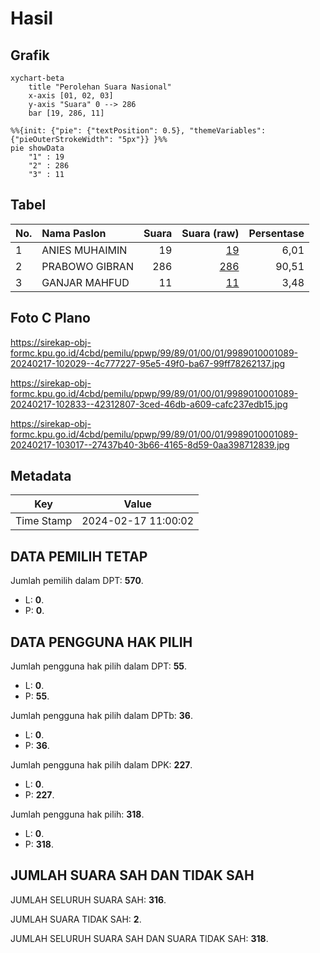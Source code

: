 # Hasil

## Grafik

```mermaid
xychart-beta
    title "Perolehan Suara Nasional"
    x-axis [01, 02, 03]
    y-axis "Suara" 0 --> 286
    bar [19, 286, 11]
```

```mermaid
%%{init: {"pie": {"textPosition": 0.5}, "themeVariables": {"pieOuterStrokeWidth": "5px"}} }%%
pie showData
    "1" : 19
    "2" : 286
    "3" : 11
```

## Tabel

| No. | Nama Paslon    | Suara | Suara (raw) | Persentase |
|:--- |:-------------- | -----:| -----------:| ----------:|
| 1   | ANIES MUHAIMIN | 19    | [19][p-1]   | 6,01       |
| 2   | PRABOWO GIBRAN | 286   | [286][p-2]  | 90,51      |
| 3   | GANJAR MAHFUD  | 11    | [11][p-3]   | 3,48       |


[p-1]: https://github.com/gigit-pemilu/pemilu-2024/blob/main/pilpres/hitung-suara/sub/99-luar-negeri/sub/89-penang-malaysia/sub/01-penang-malaysia/sub/0001-penang-malaysia/sub/089-ksk-074/sub/paslon-1.txt
[p-2]: https://github.com/gigit-pemilu/pemilu-2024/blob/main/pilpres/hitung-suara/sub/99-luar-negeri/sub/89-penang-malaysia/sub/01-penang-malaysia/sub/0001-penang-malaysia/sub/089-ksk-074/sub/paslon-2.txt
[p-3]: https://github.com/gigit-pemilu/pemilu-2024/blob/main/pilpres/hitung-suara/sub/99-luar-negeri/sub/89-penang-malaysia/sub/01-penang-malaysia/sub/0001-penang-malaysia/sub/089-ksk-074/sub/paslon-3.txt

## Foto C Plano

https://sirekap-obj-formc.kpu.go.id/4cbd/pemilu/ppwp/99/89/01/00/01/9989010001089-20240217-102029--4c777227-95e5-49f0-ba67-99ff78262137.jpg

https://sirekap-obj-formc.kpu.go.id/4cbd/pemilu/ppwp/99/89/01/00/01/9989010001089-20240217-102833--42312807-3ced-46db-a609-cafc237edb15.jpg

https://sirekap-obj-formc.kpu.go.id/4cbd/pemilu/ppwp/99/89/01/00/01/9989010001089-20240217-103017--27437b40-3b66-4165-8d59-0aa398712839.jpg


## Metadata

| Key        | Value               |
| ---------- | ------------------- |
| Time Stamp | 2024-02-17 11:00:02 |


## DATA PEMILIH TETAP

Jumlah pemilih dalam DPT: **570**.
 * L: **0**.
 * P: **0**.

## DATA PENGGUNA HAK PILIH

Jumlah pengguna hak pilih dalam DPT: **55**.
 * L: **0**.
 * P: **55**.

Jumlah pengguna hak pilih dalam DPTb: **36**.
 * L: **0**.
 * P: **36**.

Jumlah pengguna hak pilih dalam DPK: **227**.
 * L: **0**.
 * P: **227**.

Jumlah pengguna hak pilih: **318**.
 * L: **0**.
 * P: **318**.

## JUMLAH SUARA SAH DAN TIDAK SAH

JUMLAH SELURUH SUARA SAH: **316**.

JUMLAH SUARA TIDAK SAH: **2**.

JUMLAH SELURUH SUARA SAH DAN SUARA TIDAK SAH: **318**.


